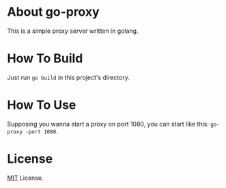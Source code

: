About go-proxy
===============

This is a simple proxy server written in golang.


How To Build
============

Just run `go build` in this project's directory.

How To Use
==========

Supposing you wanna start a proxy on port 1080, you can start like this: `go-proxy -port 1080`.


License
=======

[MIT](https://opensource.org/licenses/MIT) License.
